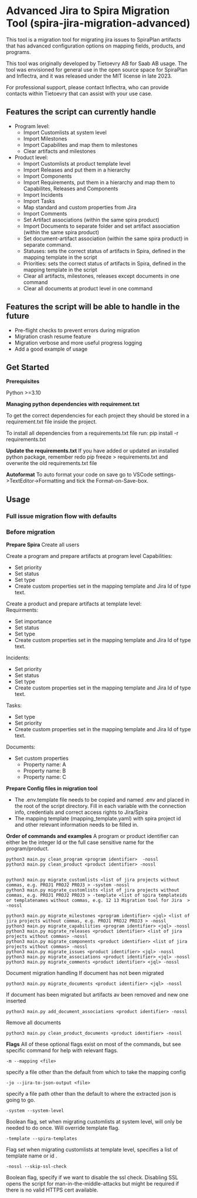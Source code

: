 # Advanced Jira to Spira Migration Tool (spira-jira-migration-advanced)

This tool is a migration tool for migrating jira issues to SpiraPlan artifacts that has advanced configuration options on mapping fields, products, and programs.

This tool was originally developed by Tietoevry AB for Saab AB usage. The tool was envisioned for general use in the open source space for SpiraPlan and Inflectra, and it was released under the MIT license in late 2023.

For professional support, please contact Inflectra, who can provide contacts within Tietoevry that can assist with your use case.

## Features the script can currently handle

- Program level:
  - Import Customlists at system level
  - Import Milestones
  - Import Capabilites and map them to milestones
  - Clear artifacts and milestones
- Product level:
  - Import Customlists at product template level
  - Import Releases and put them in a hierarchy
  - Import Components
  - Import Requirements, put them in a hierarchy and map them to Capabilites, Releases and Components
  - Import Incidents
  - Import Tasks
  - Map standard and custom properties from Jira
  - Import Comments
  - Set Artifact associations (within the same spira product)
  - Import Documents to separate folder and set artifact association (within the same spira product)
  - Set document-artifact association (within the same spira product) in separate command.
  - Statuses: sets the correct status of artifacts in Spira, defined in the mapping template in the script
  - Priorities: sets the correct status of artifacts in Spira, defined in the mapping template in the script
  - Clear all artifacts, milestones, releases except documents in one command
  - Clear all documents at product level in one command

## Features the script will be able to handle in the future

- Pre-flight checks to prevent errors during migration
- Migration crash resume feature
- Migration verbose and more useful progress logging
- Add a good example of usage

## Get Started

**Prerequisites**

Python >=3.10

**Managing python dependencies with requirement.txt**

To get the correct dependencies for each project they should be stored in a requirement.txt file inside the project.

To install all dependencies from a requirements.txt file run: pip install -r requirements.txt

**Update the requirements.txt**
If you have added or updated an installed python package, remember redo pip freeze > requirements.txt and overwrite the old requirements.txt file

**Autoformat**
To auto format your code on save go to VSCode settings->TextEditor→Formatting and tick the Format-on-Save-box.

## Usage

### Full issue migration flow with defaults

### Before migration

**Prepare Spira**
Create all users

Create a program and prepare artifacts at program level
Capabilities:

- Set priority
- Set status
- Set type
- Create custom properties set in the mapping template and Jira Id of type text.

Create a product and prepare artifacts at template level:  
Requirments:

- Set importance
- Set status
- Set type
- Create custom properties set in the mapping template and Jira Id of type text.

Incidents:

- Set priority
- Set status
- Set type
- Create custom properties set in the mapping template and Jira Id of type text.

Tasks:

- Set type
- Set priority
- Create custom properties set in the mapping template and Jira Id of type text.

Documents:

- Set custom properties
  - Property name: A
  - Property name: B
  - Property name: C

**Prepare Config files in migration tool**

- The .env.template file needs to be copied and named .env and placed in the root of the script directory. Fill in each variable with the connection info, credentials and correct access rights to Jira/Spira
- The mapping template (mapping_template.yaml) with spira project id and other relevant information needs to be filled in.

**Order of commands and examples**
A program or product identifier can either be the integer Id or the full case sensitive name for the program/product.

```shell
python3 main.py clean_program <program identifier>  -nossl
python3 main.py clean_product <product identifier> -nossl


python3 main.py migrate_customlists <list of jira projects without commas, e.g. PROJ1 PROJ2 PROJ3 > -system -nossl
python3 main.py migrate_customlists <list of jira projects without commas, e.g. PROJ1 PROJ2 PROJ3 > -template <list of spira templateids or templatenames without commas, e.g. 12 13 Migration tool for Jira  >  -nossl

python3 main.py migrate_milestones <program identifier> <jql> <list of jira projects without commas, e.g. PROJ1 PROJ2 PROJ3 > -nossl
python3 main.py migrate_capabilities <program identifier> <jql> -nossl
python3 main.py migrate_releases <product identifier> <list of jira projects without commas> -nossl
python3 main.py migrate_components <product identifier> <list of jira projects without commas> -nossl
python3 main.py migrate_issues <product identifier> <jql> -nossl
python3 main.py migrate_associations <product identifier> <jql> -nossl
python3 main.py migrate_comments <product identifier> <jql> -nossl
```

Document migration handling
If document has not been migrated

```shell
python3 main.py migrate_documents <product identifier> <jql> -nossl
```

If document has been migrated but artifacts av been removed and new one inserted

```shell
python3 main.py add_document_associations <product identifier> -nossl
```

Remove all documents

```shell
python3 main.py clean_product_documents <product identifier> -nossl
```

**Flags**
All of these optional flags exist on most of the commands, but see specific command for help with relevant flags.

```
-m --mapping <file>
```

specify a file other than the default from which to take the mapping config

```
-jo --jira-to-json-output <file>
```

specify a file path other than the default to where the extracted json is going to go.

```
-system --system-level
```

Boolean flag, set when migrating customlists at system level, will only be needed to do once. Will override template flag.

```
-template --spira-templates
```

Flag set when migrating customlists at template level, specifies a list of template name or id .

```
-nossl --skip-ssl-check
```

Boolean flag, specify if we want to disable the ssl check. Disabling SSL opens the script for man-in-the-middle-attacks but might be required if there is no valid HTTPS cert available.
